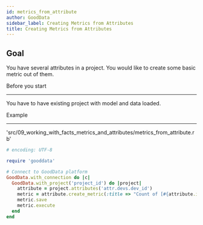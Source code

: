 ```yaml
---
id: metrics_from_attribute
author: GoodData
sidebar_label: Creating Metrics from Attributes
title: Creating Metrics from Attributes
---
```


Goal
-------

You have several attributes in a project. You would like to create some
basic metric out of them.

Before you start

-------------

You have to have existing project with model and data loaded.

Example

--------


'src/09\_working\_with\_facts\_metrics\_and\_attributes/metrics\_from\_attribute.rb'
```ruby
# encoding: UTF-8

require 'gooddata'

# Connect to GoodData platform
GoodData.with_connection do |c|
  GoodData.with_project('project_id') do |project|
    attribute = project.attributes('attr.devs.dev_id')
    metric = attribute.create_metric(:title => "Count of [#{attribute.identifier}]")
    metric.save
    metric.execute
  end
end
```
